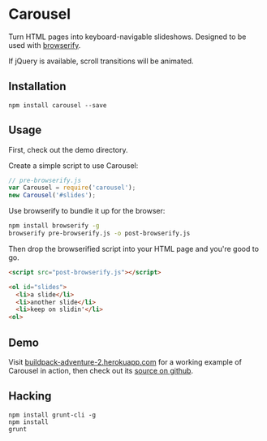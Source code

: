 # Carousel

Turn HTML pages into keyboard-navigable slideshows. Designed to be used with [browserify](http://browserify.org/).

If jQuery is available, scroll transitions will be animated.

## Installation

```
npm install carousel --save
```

## Usage

First, check out the demo directory.

Create a simple script to use Carousel:

```js
// pre-browserify.js
var Carousel = require('carousel');
new Carousel('#slides');
```

Use browserify to bundle it up for the browser:

```sh
npm install browserify -g
browserify pre-browserify.js -o post-browserify.js
```

Then drop the browserified script into your HTML page and you're good to go.

```html
<script src="post-browserify.js"></script>

<ol id="slides">
  <li>a slide</li>
  <li>another slide</li>
  <li>keep on slidin'</li>
<ol>
```

## Demo

Visit [buildpack-adventure-2.herokuapp.com](http://buildpack-adventure-2.herokuapp.com) for a
working example of Carousel in action, then check out its [source on github](https://github.com/zeke/buildpack-adventure-2#readme).

## Hacking

```
npm install grunt-cli -g
npm install
grunt
```